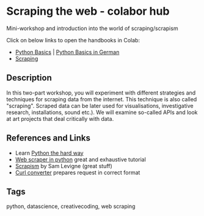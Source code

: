 # Scraping the web - colabor hub

Mini-workshop and introduction into the world of scraping/scrapism

Click on below links to open the handbooks in Colab:

- [Python Basics]() | [Python Basics in German]()
- [Scraping]()

## Description

In this two-part workshop, you will experiment with different strategies and techniques for scraping data from the internet. This technique is also called "scraping". Scraped data can be later used for visualisations, investigative research, installations, sound etc.). We will examine so-called APIs and look at art projects that deal critically with data.

## References and Links

- Learn [Python the hard way](https://learnpythonthehardway.org/book/)
- [Web scraper in python](https://first-web-scraper.readthedocs.io/en/latest/) great and exhaustive tutorial
- [Scrapism](https://scrapism.lav.io/) by Sam Levigne (great stuff) 
- [Curl converter](https://curlconverter.com/python/) prepares request in correct format

## Tags
python, datascience, creativecoding, web scraping

